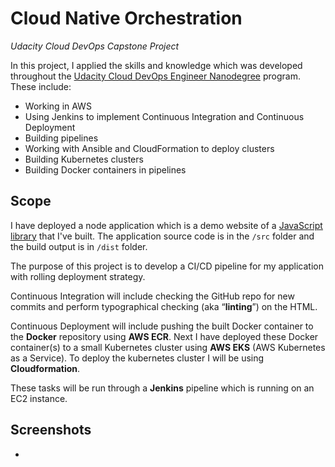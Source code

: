 # Cloud Native Orchestration 
_Udacity Cloud DevOps Capstone Project_

In this project, I applied the skills and knowledge which was developed throughout the [Udacity Cloud DevOps Engineer Nanodegree](https://www.udacity.com/course/cloud-dev-ops-nanodegree--nd9991) program. These include:

- Working in AWS
- Using Jenkins to implement Continuous Integration and Continuous Deployment
- Building pipelines
- Working with Ansible and CloudFormation to deploy clusters
- Building Kubernetes clusters
- Building Docker containers in pipelines

## Scope
I have deployed a node application which is a demo website of a [JavaScript library](https://www.npmjs.com/package/color-calendar) that I've built. The application source code is in the `/src` folder and the build output is in `/dist` folder.

The purpose of this project is to develop a CI/CD pipeline for my application with rolling deployment strategy.

Continuous Integration will include checking the GitHub repo for new commits and perform typographical checking (aka “**linting**”) on the HTML.

Continuous Deployment will include pushing the built Docker container to the **Docker** repository using **AWS ECR**. Next I have deployed these Docker container(s) to a small Kubernetes cluster using **AWS EKS** (AWS Kubernetes as a Service). To deploy the kubernetes cluster I will be using **Cloudformation**.

These tasks will be run through a **Jenkins** pipeline which is running on an EC2 instance.

## Screenshots
- 
